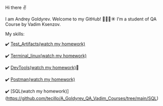Hi there ✌️

I am Andrey Goldyrev. Welcome to my GitHub! 🌴🌴🌴☀️
I’m a student of QA Course by Vadim Ksenzov.

My skills:

✔️ [Test_Artifacts(watch my homework)](https://github.com/tecillo/A_Goldyrev_QA_Vadim_Courses/tree/main/Test%20artifacts)

✔️ [Terminal_linux(watch my homework)](https://github.com/tecillo/A_Goldyrev_QA_Vadim_Courses/blob/main/Terminal_Github/01_HW_terminal.MD)

✔️ [DevTools(watch my homework)](https://drive.google.com/file/d/1H988T7u7PNeKgHCMLydOIVApIOg2AVee/view?usp=sharing)🎥

✔️ [Postman(watch my homework)](https://github.com/tecillo/A_Goldyrev_QA_Vadim_Courses/tree/main/Postman)

✔️ [SQL(watch my homework)] (https://github.com/tecillo/A_Goldyrev_QA_Vadim_Courses/tree/main/SQL)
